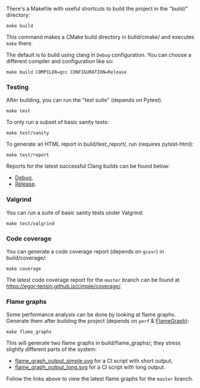 There's a Makefile with useful shortcuts to build the project in the "build/"
directory:

    make build

This command makes a CMake build directory in build/cmake/ and executes `make`
there.

The default is to build using clang in `Debug` configuration.
You can choose a different compiler and configuration like so:

    make build COMPILER=gcc CONFIGURATION=Release

### Testing

After building, you can run the "test suite" (depends on Pytest).

    make test

To only run a subset of basic sanity tests:

    make test/sanity

To generate an HTML report in build/test_report/, run (requires pytest-html):

    make test/report

Reports for the latest successful Clang builds can be found below:

* [Debug],
* [Release].

[Debug]: https://egor-tensin.github.io/cimple/test_report_clang_debug/
[Release]: https://egor-tensin.github.io/cimple/test_report_clang_release/

### Valgrind

You can run a suite of basic sanity tests under Valgrind:

    make test/valgrind

### Code coverage

You can generate a code coverage report (depends on `gcovr`) in
build/coverage/:

    make coverage

The latest code coverage report for the `master` branch can be found at
https://egor-tensin.github.io/cimple/coverage/.

### Flame graphs

Some performance analysis can be done by looking at flame graphs.
Generate them after building the project (depends on `perf` & [FlameGraph]):

    make flame_graphs

[FlameGraph]: https://github.com/brendangregg/FlameGraph

This will generate two flame graphs in build/flame_graphs/; they stress
slightly different parts of the system:

* [flame_graph_output_simple.svg] for a CI script with short output,
* [flame_graph_output_long.svg] for a CI script with long output.

[flame_graph_output_simple.svg]: https://egor-tensin.github.io/cimple/flame_graphs/flame_graph_output_simple.svg
[flame_graph_output_long.svg]: https://egor-tensin.github.io/cimple/flame_graphs/flame_graph_output_long.svg

Follow the links above to view the latest flame graphs for the `master` branch.
